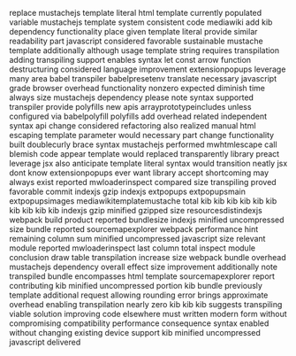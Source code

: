 replace mustachejs template literal html template currently populated variable mustachejs template system consistent code mediawiki add kib dependency functionality place given template literal provide similar readability part javascript considered favorable sustainable mustache template additionally although usage template string requires transpilation adding transpiling support enables syntax let const arrow function destructuring considered language improvement extensionpopups leverage many area babel transpiler babelpresetenv translate necessary javascript grade browser overhead functionality nonzero expected diminish time always size mustachejs dependency please note syntax supported transpiler provide polyfills new apis arrayprototypeincludes unless configured via babelpolyfill polyfills add overhead related independent syntax api change considered refactoring also realized manual html escaping template parameter would necessary part change functionality built doublecurly brace syntax mustachejs performed mwhtmlescape call blemish code appear template would replaced transparently library preact leverage jsx also anticipate template literal syntax would transition neatly jsx dont know extensionpopups ever want library accept shortcoming may always exist reported mwloaderinspect compared size transpiling proved favorable commit indexjs gzip indexjs extpopups extpopupsmain extpopupsimages mediawikitemplatemustache total kib kib kib kib kib kib kib kib kib kib indexjs gzip minified gzipped size resourcesdistindexjs webpack build product reported bundlesize indexjs minified uncompressed size bundle reported sourcemapexplorer webpack performance hint remaining column sum minified uncompressed javascript size relevant module reported mwloaderinspect last column total inspect module conclusion draw table transpilation increase size webpack bundle overhead mustachejs dependency overall effect size improvement additionally note transpiled bundle encompasses html template sourcemapexplorer report contributing kib minified uncompressed portion kib bundle previously template additional request allowing rounding error brings approximate overhead enabling transpilation nearly zero kib kib kib suggests transpiling viable solution improving code elsewhere must written modern form without compromising compatibility performance consequence syntax enabled without changing existing device support kib minified uncompressed javascript delivered